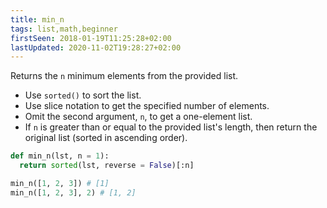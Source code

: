 ```yaml
---
title: min_n
tags: list,math,beginner
firstSeen: 2018-01-19T11:25:28+02:00
lastUpdated: 2020-11-02T19:28:27+02:00
---
```


Returns the `n` minimum elements from the provided list. 

- Use `sorted()` to sort the list.
- Use slice notation to get the specified number of elements.
- Omit the second argument, `n`, to get a one-element list.
- If `n` is greater than or equal to the provided list's length, then return the original list (sorted in ascending order).

```py
def min_n(lst, n = 1):
  return sorted(lst, reverse = False)[:n]
```

```py
min_n([1, 2, 3]) # [1]
min_n([1, 2, 3], 2) # [1, 2]
```
